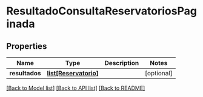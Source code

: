 # ResultadoConsultaReservatoriosPaginada

## Properties
Name | Type | Description | Notes
------------ | ------------- | ------------- | -------------
**resultados** | [**list[Reservatorio]**](Reservatorio.md) |  | [optional] 

[[Back to Model list]](../README.md#documentation-for-models) [[Back to API list]](../README.md#documentation-for-api-endpoints) [[Back to README]](../README.md)

